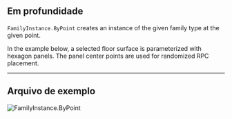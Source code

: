 ## Em profundidade
`FamilyInstance.ByPoint` creates an instance of the given family type at the given point.

In the example below, a selected floor surface is parameterized with hexagon panels. The panel center points are used for randomized RPC placement.
___
## Arquivo de exemplo

![FamilyInstance.ByPoint](./Revit.Elements.FamilyInstance.ByPoint_img.jpg)
